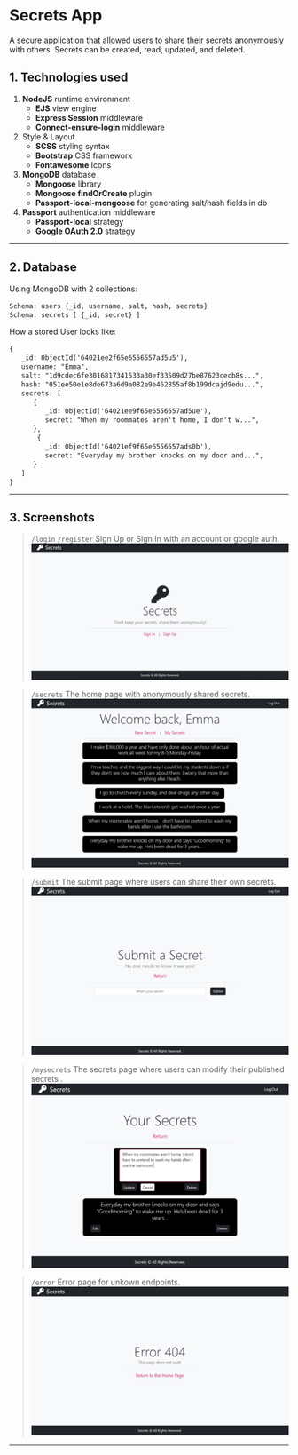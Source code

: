 # Secrets App

A secure application that allowed users to share their secrets anonymously with others. Secrets can be created, read, updated, and deleted.

## 1. Technologies used

1. **NodeJS** runtime environment
   - **EJS** view engine
   - **Express Session** middleware
   - **Connect-ensure-login** middleware
2. Style & Layout
   - **SCSS** styling syntax
   - **Bootstrap** CSS framework
   - **Fontawesome** Icons
3. **MongoDB** database
   - **Mongoose** library
   - **Mongoose findOrCreate** plugin
   - **Passport-local-mongoose** for generating salt/hash fields in db
4. **Passport** authentication middleware
   - **Passport-local** strategy
   - **Google OAuth 2.0** strategy

---

## 2. Database

Using MongoDB with 2 collections:

```
Schema: users {_id, username, salt, hash, secrets}
Schema: secrets [ {_id, secret} ]
```

How a stored User looks like:

```
{
   _id: ObjectId('64021ee2f65e6556557ad5u5'),
   username: "Emma",
   salt: "1d9cdec6fe3016817341533a30ef33509d27be87623cecb8s...",
   hash: "051ee50e1e8de673a6d9a082e9e462855af8b199dcajd9edu...",
   secrets: [
      {
         _id: ObjectId('64021ee9f65e6556557ad5ue'),
         secret: "When my roommates aren't home, I don't w...",
      },
       {
         _id: ObjectId('64021ef9f65e6556557ads0b'),
         secret: "Everyday my brother knocks on my door and...",
      }
   ]
}
```

---

## 3. Screenshots

> <code>/login</code> <code>/register</code> Sign Up or Sign In with an account or google auth.
> ![alt login and signup page](img/secrets3.jpg?raw=true)

> <code>/secrets</code> The home page with anonymously shared secrets.
> ![alt secrets page](img/secrets1.jpg?raw=true)

> <code>/submit</code> The submit page where users can share their own secrets.
> ![alt submit a secret page](img/secrets2.jpg?raw=true)

> <code>/mysecrets</code> The secrets page where users can modify their published secrets .
> ![alt edit my secrets page](img/secrets6.jpg?raw=true)

> <code>/error</code> Error page for unkown endpoints.
> ![alt error page](img/secrets5.jpg?raw=true)

---
